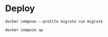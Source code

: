 # Deploy

```shell
docker compose --profile migrate run migrate
```

```shell
docker compose up
```

